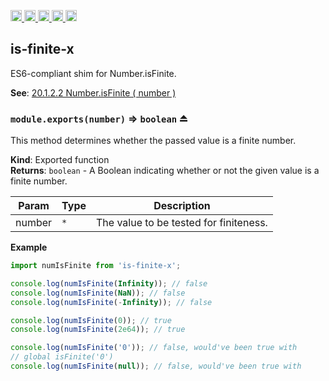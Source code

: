 <a href="https://travis-ci.org/Xotic750/is-finite-x"
  title="Travis status">
<img
  src="https://travis-ci.org/Xotic750/is-finite-x.svg?branch=master"
  alt="Travis status" height="18">
</a>
<a href="https://david-dm.org/Xotic750/is-finite-x"
  title="Dependency status">
<img src="https://david-dm.org/Xotic750/is-finite-x/status.svg"
  alt="Dependency status" height="18"/>
</a>
<a
  href="https://david-dm.org/Xotic750/is-finite-x?type=dev"
  title="devDependency status">
<img src="https://david-dm.org/Xotic750/is-finite-x/dev-status.svg"
  alt="devDependency status" height="18"/>
</a>
<a href="https://badge.fury.io/js/is-finite-x"
  title="npm version">
<img src="https://badge.fury.io/js/is-finite-x.svg"
  alt="npm version" height="18">
</a>
<a href="https://www.jsdelivr.com/package/npm/is-finite-x"
  title="jsDelivr hits">
<img src="https://data.jsdelivr.com/v1/package/npm/is-finite-x/badge?style=rounded"
  alt="jsDelivr hits" height="18">
</a>

<a name="module_is-finite-x"></a>

## is-finite-x

ES6-compliant shim for Number.isFinite.

**See**: [20.1.2.2 Number.isFinite ( number )](http://www.ecma-international.org/ecma-262/6.0/#sec-number.isfinite)

<a name="exp_module_is-finite-x--module.exports"></a>

### `module.exports(number)` ⇒ <code>boolean</code> ⏏

This method determines whether the passed value is a finite number.

**Kind**: Exported function  
**Returns**: <code>boolean</code> - A Boolean indicating whether or not the given value is a finite number.

| Param  | Type            | Description                            |
| ------ | --------------- | -------------------------------------- |
| number | <code>\*</code> | The value to be tested for finiteness. |

**Example**

```js
import numIsFinite from 'is-finite-x';

console.log(numIsFinite(Infinity)); // false
console.log(numIsFinite(NaN)); // false
console.log(numIsFinite(-Infinity)); // false

console.log(numIsFinite(0)); // true
console.log(numIsFinite(2e64)); // true

console.log(numIsFinite('0')); // false, would've been true with
// global isFinite('0')
console.log(numIsFinite(null)); // false, would've been true with
```
